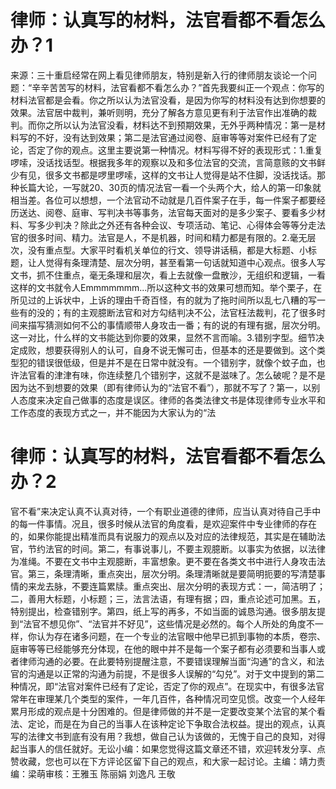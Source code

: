 # 律师：认真写的材料，法官看都不看怎么办？1

来源：三十重启经常在网上看见律师朋友，特别是新入行的律师朋友谈论一个问题：“辛辛苦苦写的材料，法官看都不看怎么办？”首先我要纠正一个观点：你写的材料法官都是会看。你之所以认为法官没看，是因为你写的材料没有达到你想要的效果。法官居中裁判，兼听则明，充分了解各方意见更有利于法官作出准确的裁判。而你之所以认为法官没看，材料达不到预期效果，无外乎两种情况：第一是材料写的不好，没有达到效果；第二是法官通过阅卷、庭审等等对案件已经有了定论，否定了你的观点。这里主要说第一种情况。材料写得不好的表现形式：1.重复啰嗦，没话找话型。根据我多年的观察以及和多位法官的交流，言简意赅的文书鲜少有见，很多文书都是啰里啰嗦，这样的文书让人觉得是站不住脚，没话找话。那种长篇大论，一写就20、30页的情况法官一看一个头两个大，给人的第一印象就相当差。各位可以想想，一个法官动不动就是几百件案子在手，每一件案子都要经历送达、阅卷、庭审、写判决书等事务，法官每天面对的是多少案子、要看多少材料、写多少判决？除此之外还有各种会议、专项活动、笔记、心得体会等等分走法官的很多时间、精力。法官是人，不是机器，时间和精力都是有限的。2.毫无层次，没有重点型。大家平时看机关单位的行文、领导讲话稿，都是大标题、小标题，让人觉得有条理清楚、层次分明，甚至看第一句话就知道中心观点。很多人写文书，抓不住重点，毫无条理和层次，看上去就像一盘散沙，无组织和逻辑，一看这样的文书就令人Emmmmmmm...所以这种文书的效果可想而知。举个栗子，在所见过的上诉状中，上诉的理由千奇百怪，有的就为了拖时间所以乱七八糟的写一些有的没的；有的主观臆断法官和对方勾结判决不公，法官枉法裁判，花了很多时间来描写猜测如何不公的事情顺带人身攻击一番；有的说的有理有据，层次分明。这一对比，什么样的文书能达到你要的效果，显然不言而喻。3.错别字型。细节决定成败，想要获得别人的认可，自身不说无懈可击，但基本的还是要做到。这个类型犯的错误很低级，但是并不是在日常中就没有。一个错别字，就像个蚊子血，也许法官看的津津有味，你连续整几个错别字，这就不是滋味了。怎么破呢？是不是因为达不到想要的效果（即有律师认为的“法官不看”），那就不写了？第一，以别人态度来决定自己做事的态度是误区。律师的各类法律文书是体现律师专业水平和工作态度的表现方式之一，并不能因为大家认为的“法

# 律师：认真写的材料，法官看都不看怎么办？2

官不看”来决定认真不认真对待，一个有职业道德的律师，应当认真对待自己手中的每一件事情。况且，很多时候从法官的角度看，是欢迎案件中专业律师的存在的，如果你能提出精准而具有说服力的观点以及对应的法律规范，其实是在辅助法官，节约法官的时间。第二，有事说事儿，不要主观臆断。以事实为依据，以法律为准绳。不要在文书中主观臆断，丰富想象。更不要在各类文书中进行人身攻击法官。第三，条理清晰，重点突出，层次分明。条理清晰就是要简明扼要的写清楚事情的来龙去脉，不要连篇累牍。重点突出、层次分明的表现方式：一，简洁明了；二，善用大标题，小标题；三，法言法语，有理有据；四，重点论述可加黑。五，特别提出，检查错别字。第四，纸上写的再多，不如当面的诚恳沟通。很多朋友提到“法官不想见你”、“法官并不好见”，这些情况是必然的。每个人所处的角度不一样，你认为存在诸多问题，在一个专业的法官眼中他早已抓到事物的本质，卷宗、庭审等等已经能够充分体现，在他的眼中并不是每一个案子都有必须要和当事人或者律师沟通的必要。在此要特别提醒注意，不要错误理解当面“沟通”的含义，和法官的沟通是以正常的沟通为前提，不是很多人误解的“勾兑”。对于文中提到的第二种情况，即“法官对案件已经有了定论，否定了你的观点”。在现实中，有很多法官常年在审理某几个类型的案件，一年几百件，各种情况司空见惯。改变一个人经年累月形成的观点是十分困难的。但是律师做的并不是一定要改变某个法官的某个看法、定论，而是在为自己的当事人在该种定论下争取合法权益。提出的观点，认真写的法律文书到底有没有用？我想，做自己认为该做的，无愧于自己的良知，对得起当事人的信任就好。无讼小编：如果您觉得这篇文章还不错，欢迎转发分享、点赞收藏，您也可以在下方评论区留下自己的观点，和大家一起讨论。主编：靖力责编：梁萌审核：王雅玉 陈丽娟 刘逸凡 王敬

